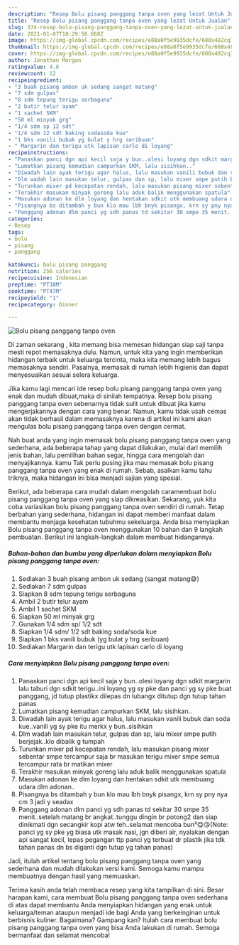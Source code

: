 ```yaml
---
description: "Resep Bolu pisang panggang tanpa oven yang lezat Untuk Jualan"
title: "Resep Bolu pisang panggang tanpa oven yang lezat Untuk Jualan"
slug: 374-resep-bolu-pisang-panggang-tanpa-oven-yang-lezat-untuk-jualan
date: 2021-01-07T18:29:56.668Z
image: https://img-global.cpcdn.com/recipes/e88a0f5e9935dcfe/680x482cq70/bolu-pisang-panggang-tanpa-oven-foto-resep-utama.jpg
thumbnail: https://img-global.cpcdn.com/recipes/e88a0f5e9935dcfe/680x482cq70/bolu-pisang-panggang-tanpa-oven-foto-resep-utama.jpg
cover: https://img-global.cpcdn.com/recipes/e88a0f5e9935dcfe/680x482cq70/bolu-pisang-panggang-tanpa-oven-foto-resep-utama.jpg
author: Jonathan Morgan
ratingvalue: 4.8
reviewcount: 12
recipeingredient:
- "3 buah pisang ambon uk sedang sangat matang"
- "7 sdm gulpas"
- "8 sdm tepung terigu serbaguna"
- "2 butir telur ayam"
- "1 sachet SKM"
- "50 ml minyak grg"
- "1/4 sdm sp 12 sdt"
- "1/4 sdm 12 sdt baking sodasoda kue"
- "1 bks vanili bubuk yg bulat y hrg seribuan"
- " Margarin dan terigu utk lapisan carlo di loyang"
recipeinstructions:
- "Panaskan panci dgn api kecil saja y bun..olesi loyang dgn sdkit margarin lalu taburi dgn sdkit terigu..ini loyang yg sy pke dan panci yg sy pke buat panggang, jd tutup plastikx dilepas dn lubangx ditutup dgn tutup tahan panas"
- "Lumatkan pisang kemudian campurkan SKM, lalu sisihkan.."
- "Diwadah lain ayak terigu agar halus, lalu masukan vanili bubuk dan soda kue..vanili yg sy pke itu merkx y bun..sisihkan"
- "Dlm wadah lain masukan telur, gulpas dan sp, lalu mixer smpe putih berjejak..klo dibalik g tumpah"
- "Turunkan mixer pd kecepatan rendah, lalu masukan pisang mixer sebentar smpe tercampur saja br masukan terigu mixer smpe semua tercampur rata br matikan mixer"
- "Terakhir masukan minyak goreng lalu aduk balik menggunakan spatula"
- "Masukan adonan ke dlm loyang dan hentakan sdkit utk membuang udara dlm adonan.."
- "Pisangnya bs ditambah y bun klo mau lbh bnyk pisangx, krn sy pny nya cm 3 jadi y seadax"
- "Panggang adonan dlm panci yg sdh panas td sekitar 30 smpe 35 menit..setelah matang br angkat..tunggu dingin br potong2 dan siap dinikmati dgn secangkir kopi atw teh..selamat mencoba bun²😋😘(Note: panci yg sy pke yg biasa utk masak nasi, jgn diberi air, nyalakan dengan api sangat kecil, lepas pegangan ttp panci yg terbuat dr plastik jika tdk tahan panas dn bs diganti dgn tutup yg tahan panas)"
categories:
- Resep
tags:
- bolu
- pisang
- panggang

katakunci: bolu pisang panggang 
nutrition: 256 calories
recipecuisine: Indonesian
preptime: "PT38M"
cooktime: "PT47M"
recipeyield: "1"
recipecategory: Dinner

---
```



![Bolu pisang panggang tanpa oven](https://img-global.cpcdn.com/recipes/e88a0f5e9935dcfe/680x482cq70/bolu-pisang-panggang-tanpa-oven-foto-resep-utama.jpg)

Di zaman  sekarang , kita memang bisa memesan hidangan siap saji tanpa mesti repot memasaknya dulu. Namun, untuk kita yang ingin memberikan hidangan terbaik untuk keluarga tercinta, maka kita memang lebih bagus memasaknya sendiri. Pasalnya, memasak di rumah lebih higienis dan dapat menyesuaikan sesuai selera keluarga.

Jika kamu lagi mencari ide resep bolu pisang panggang tanpa oven yang enak dan mudah dibuat,maka di sinilah tempatnya. Resep bolu pisang panggang tanpa oven  sebenarnya tidak sulit untuk dibuat jika kamu mengerjakannya dengan cara yang benar. Namun, kamu tidak usah cemas akan tidak berhasil dalam memasaknya 
karena di artikel ini kami akan mengulas bolu pisang panggang tanpa oven dengan cermat.  



Nah buat anda yang ingin memasak bolu pisang panggang tanpa oven yang sederhana, ada beberapa tahap yang dapat dilakukan, mulai dari memilih jenis bahan, lalu pemilihan bahan segar, hingga cara mengolah dan menyajikannya. kamu Tak perlu pusing jika mau memasak bolu pisang panggang tanpa oven yang enak di rumah. Sebab, asalkan kamu  tahu triknya, maka hidangan ini bisa menjadi sajian yang spesial.

Berikut, ada beberapa cara mudah dalam mengolah caramembuat bolu pisang panggang tanpa oven yang siap dikreasikan. Sekarang, yuk kita coba variasikan bolu pisang panggang tanpa oven sendiri di rumah. Tetap berbahan yang sederhana, hidangan ini dapat memberi manfaat dalam membantu menjaga kesehatan tubuhmu sekeluarga. Anda bisa menyiapkan Bolu pisang panggang tanpa oven menggunakan 10 bahan dan 9 langkah pembuatan. Berikut ini langkah-langkah dalam membuat hidangannya.

<!--inarticleads1-->

##### Bahan-bahan dan bumbu yang diperlukan dalam menyiapkan Bolu pisang panggang tanpa oven:

1. Sediakan 3 buah pisang ambon uk sedang (sangat matang😅)
1. Sediakan 7 sdm gulpas
1. Siapkan 8 sdm tepung terigu serbaguna
1. Ambil 2 butir telur ayam
1. Ambil 1 sachet SKM
1. Siapkan 50 ml minyak grg
1. Gunakan 1/4 sdm sp/ 1/2 sdt
1. Siapkan 1/4 sdm/ 1/2 sdt baking soda/soda kue
1. Siapkan 1 bks vanili bubuk (yg bulat y hrg seribuan)
1. Sediakan  Margarin dan terigu utk lapisan carlo di loyang




<!--inarticleads2-->

##### Cara menyiapkan Bolu pisang panggang tanpa oven:

1. Panaskan panci dgn api kecil saja y bun..olesi loyang dgn sdkit margarin lalu taburi dgn sdkit terigu..ini loyang yg sy pke dan panci yg sy pke buat panggang, jd tutup plastikx dilepas dn lubangx ditutup dgn tutup tahan panas
1. Lumatkan pisang kemudian campurkan SKM, lalu sisihkan..
1. Diwadah lain ayak terigu agar halus, lalu masukan vanili bubuk dan soda kue..vanili yg sy pke itu merkx y bun..sisihkan
1. Dlm wadah lain masukan telur, gulpas dan sp, lalu mixer smpe putih berjejak..klo dibalik g tumpah
1. Turunkan mixer pd kecepatan rendah, lalu masukan pisang mixer sebentar smpe tercampur saja br masukan terigu mixer smpe semua tercampur rata br matikan mixer
1. Terakhir masukan minyak goreng lalu aduk balik menggunakan spatula
1. Masukan adonan ke dlm loyang dan hentakan sdkit utk membuang udara dlm adonan..
1. Pisangnya bs ditambah y bun klo mau lbh bnyk pisangx, krn sy pny nya cm 3 jadi y seadax
1. Panggang adonan dlm panci yg sdh panas td sekitar 30 smpe 35 menit..setelah matang br angkat..tunggu dingin br potong2 dan siap dinikmati dgn secangkir kopi atw teh..selamat mencoba bun²😋😘(Note: panci yg sy pke yg biasa utk masak nasi, jgn diberi air, nyalakan dengan api sangat kecil, lepas pegangan ttp panci yg terbuat dr plastik jika tdk tahan panas dn bs diganti dgn tutup yg tahan panas)




Jadi, itulah artikel tentang  bolu pisang panggang tanpa oven  yang sederhana dan mudah dilakukan versi kami. Semoga kamu mampu membuatnya dengan hasil yang memuaskan. 

Terima kasih anda telah membaca resep yang kita tampilkan di sini. Besar harapan kami, cara membuat  Bolu pisang panggang tanpa oven sederhana di atas dapat membantu Anda menyiapkan hidangan yang enak untuk keluarga/teman ataupun menjadi ide bagi Anda yang berkeinginan untuk berbisnis kuliner. Bagaimana? Gampang kan? Itulah cara membuat bolu pisang panggang tanpa oven yang bisa Anda lakukan di rumah. Semoga bermanfaat dan selamat mencoba!

